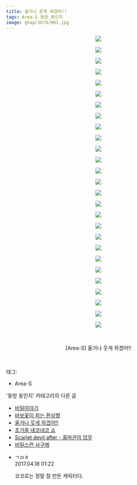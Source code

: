 ```yaml
---
title: 울거나 웃게 하겠어!!
tags: Area-S 동방_동인지
image: ghap/1670/001.jpg
---
```

<div class="article">
<p style="text-align: center; clear: none; float: none;"><img src="{{ site.nasurl }}/ghap/1670/001.jpg"/></p>
<p style="text-align: center; clear: none; float: none;"><img src="{{ site.nasurl }}/ghap/1670/002.jpg"/></p>
<p style="text-align: center; clear: none; float: none;"><img src="{{ site.nasurl }}/ghap/1670/003.jpg"/></p>
<p style="text-align: center; clear: none; float: none;"><img src="{{ site.nasurl }}/ghap/1670/004.jpg"/></p>
<p style="text-align: center; clear: none; float: none;"><img src="{{ site.nasurl }}/ghap/1670/005.jpg"/></p>
<p style="text-align: center; clear: none; float: none;"><img src="{{ site.nasurl }}/ghap/1670/006.jpg"/></p>
<p style="text-align: center; clear: none; float: none;"><img src="{{ site.nasurl }}/ghap/1670/007.jpg"/></p>
<p style="text-align: center; clear: none; float: none;"><img src="{{ site.nasurl }}/ghap/1670/008.jpg"/></p>
<p style="text-align: center; clear: none; float: none;"><img src="{{ site.nasurl }}/ghap/1670/009.jpg"/></p>
<p style="text-align: center; clear: none; float: none;"><img src="{{ site.nasurl }}/ghap/1670/010.jpg"/></p>
<p style="text-align: center; clear: none; float: none;"><img src="{{ site.nasurl }}/ghap/1670/011.jpg"/></p>
<p style="text-align: center; clear: none; float: none;"><img src="{{ site.nasurl }}/ghap/1670/012.jpg"/></p>
<p style="text-align: center; clear: none; float: none;"><img src="{{ site.nasurl }}/ghap/1670/013.jpg"/></p>
<p style="text-align: center; clear: none; float: none;"><img src="{{ site.nasurl }}/ghap/1670/014.jpg"/></p>
<p style="text-align: center; clear: none; float: none;"><img src="{{ site.nasurl }}/ghap/1670/015.jpg"/></p>
<p style="text-align: center; clear: none; float: none;"><img src="{{ site.nasurl }}/ghap/1670/016.jpg"/></p>
<p style="text-align: center; clear: none; float: none;"><img src="{{ site.nasurl }}/ghap/1670/017.jpg"/></p>
<p style="text-align: center; clear: none; float: none;"><img src="{{ site.nasurl }}/ghap/1670/018.jpg"/></p>
<p style="text-align: center; clear: none; float: none;"><img src="{{ site.nasurl }}/ghap/1670/019.jpg"/></p>
<p style="text-align: center; clear: none; float: none;"><img src="{{ site.nasurl }}/ghap/1670/020.jpg"/></p>
<p style="text-align: center; clear: none; float: none;"><img src="{{ site.nasurl }}/ghap/1670/021.jpg"/></p>
<p style="text-align: center; clear: none; float: none;"><img src="{{ site.nasurl }}/ghap/1670/022.jpg"/></p>
<p style="text-align: center; clear: none; float: none;"><img src="{{ site.nasurl }}/ghap/1670/023.jpg"/></p>
<p style="text-align: center; clear: none; float: none;"><img src="{{ site.nasurl }}/ghap/1670/024.jpg"/></p>
<p style="text-align: center; clear: none; float: none;"><img src="{{ site.nasurl }}/ghap/1670/025.jpg"/></p>
<p style="text-align: center; clear: none; float: none;"><img src="{{ site.nasurl }}/ghap/1670/026.jpg"/></p>
<p style="text-align: center; clear: none; float: none;"><img src="{{ site.nasurl }}/ghap/1670/027.jpg"/></p>
<p style="text-align: center; clear: none; float: none;"><br/></p>
<p style="text-align: center; clear: none; float: none;">[Area-S] 울거나 웃게 하겠어!!</p>
<p><br/></p>
</div><div class="tagTrail">
<p>태그: </p>
<ul>
<li>Area-S</li>
</ul>
</div><div class="another">
<p>'동방 동인지' 카테고리의 다른 글</p>
<ul>
<li><a href="/2016-08-18-ghap_1672">비밀이야기</a></li>
<li><a href="/2016-08-18-ghap_1671">바보꽃이 피는 환상향</a></li>
<li><a href="/2016-08-18-ghap_1670">울거나 웃게 하겠어!!</a></li>
<li><a href="/2016-08-18-ghap_1669">초가을 네코네코 쇼</a></li>
<li><a href="/2016-08-18-ghap_1667">Scarlet devil after - 홍마관의 업무</a></li>
<li><a href="/2016-08-18-ghap_1666">비밀스런 사구메</a></li>
</ul>
</div><div class="cb_module cb_fluid">
<div class="cb_wrt cb_profile">
<div class="comment">
<ul>
<li class="cb_thumb_off" id="comment14967552">
<div class="cb_comment_area">
<div class="cb_info_area">
<div class="cb_section">
<span class="cb_nick_name">ㄱㅁㅎ</span>
</div>
<div class="cb_section">
<span class="cb_date">2017.04.18 01:22 </span>
</div>
</div>
<div class="cb_dsc_comment">
<p class="cb_dsc">
											코코로는 정말 잘 만든 캐릭터다.
										</p>
</div>
</div></li>
</ul>
</div>
</div><!-- commentList close -->
</div>